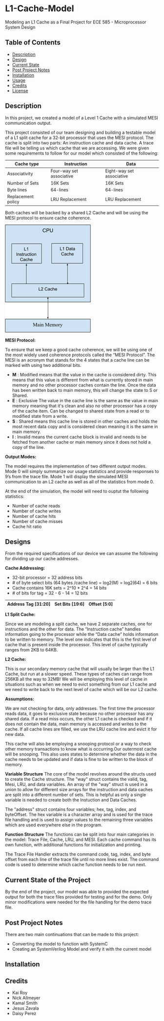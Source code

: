 # L1-Cache-Model
Modeling an L1 Cache as a Final Project for ECE 585 - Microprocessor System Design

<!-- Insert Image Here -->

<!-- LINK SUMMARY VIDEO SOMEWHERE IN THE README!! -->

## Table of Contents

- [Description](#description)
- [Design](#design)
- [Current State](#current-state-of-the-project)
- [Post Project Notes](#post-project-notes)
- [Installation](#installation) <!-- Should I have Installation and Usage above or below the Design, Current State, Changes, etc? -->
- [Usage](#usage)
- [Credits](#credits)
- [License](#license)

## Description

In this project, we created a model of a Level 1 Cache with a simulated MESI communication output.

This project consisted of our team designing and building a testable model of a L1 split cache for a 32-bit processor that uses the MESI protocol. The cache is split into two parts: An instruction cache and data cache. A trace file will be telling us which cache that we are accessing. We were given some requirements to follow for our model which consisted of the following: 

| Cache type | Instruction | Data |
| ----------- | ----------- | ----------- |
| Associativity | Four-way set associative | Eight-way set associative |
| Number of Sets | 16K Sets | 16K Sets |
| Byte lines | 64-lines | 64-lines |
| Replacement policy | LRU Replacement | LRU Replacement |

Both caches will be backed by a shared L2 Cache and will be using the MESI protocol to ensure cache coherence. 

<!-- Structure -->
<!-- Block Diagram -->	
![System Block Diagram](Assets/BlockDiagram.png)

<!-- Instruction Format -->


<!-- MESI Format-->
**MESI Protocol:** 

To ensure that we keep a good cache coherence, we will be using one of the most widely used coherence protocols called the “MESI Protocol”. The MESI is an acronym that stands for the 4 states that a cache line can be marked with using two additional bits.

- **M** : Modified means that the value in the cache is considered dirty. This means that this value is different from what is currently stored in main memory and no other processor caches contain the line. Once the data has been written back to main memory, this will change the state to S or Shared. 
- **E** : Exclusive The value in the cache line is the same as the value in main memory meaning that it's clean and also no other processor has a copy of the cache item. Can be changed to shared state from a read or to modified state from a write. 
- **S** : Shared means this cache line is stored in other caches and holds the most recent data copy and is considered clean meaning it is the same in main memory. 
- **I** : Invalid means the current cache block is invalid and needs to be fetched from another cache or main memory since it does not hold a copy of the line. 

<!-- Output Format/Modes -->
**Output Modes:** 

The model requires the implementation of two different output modes. Mode 0 will simply summarize our usage statistics and provide responses to 9’s from the trace file. Mode 1 will display the simulated MESI communication to an L2 cache as well as all of the statistics from mode 0. 

At the end of the simulation, the model will need to ouptut the following statistics:
- Number of cache reads
- Number of cache writes
- Number of cache hits
- Number of cache misses
- Cache hit ratio

<!-- Insert Image of Format? -->



## Designs

<!-- Create a Block Diagram of the System?-->

<!-- Design Implementation Choices-->
From the required specifications of our device we can assume the following for dividing up our cache addresses.


**Cache Addressing:**

- 32-bit processor = 32 address bits
- \# of byte select bits (64 bytes /cache line)  = log2(M) = log2(64) = 6 bits
- Cache contains 16K sets = 2^10 * 2^4 = 14 bits
- \# of bits for tag = 32 - 6 - 14 = 12 bits

| Address Tag [31:20] | Set Bits [19:6] | Offset [5:0] |
| --- | --- | --- |



**L1 Split Cache:**

Since we are modeling a split cache, we have 2 separate caches, one for instructions and the other for data. The “Instruction cache” handles information going to the processor while the “Data cache” holds information to be written to memory. The level one indicates that this is the first level of cache that is present inside the processor. This level of cache typically ranges from 2KB to 64KB. 

**L2 Cache:**

This is our secondary memory cache that will usually be larger than the L1 Cache, but run at a slower speed. These types of caches can range from 256KB all the way to 32MB! We will be employing this level of cache in situations such as when we need to evict something from our L1 cache and we need to write back to the next level of cache which will be our L2 cache. 



**Assumptions:**

We are not checking for data, only addresses.
The first time the processor reads data, it goes to exclusive state because no other processor has any shared data.
If a read miss occurs, the other L1 cache is checked and if it does not contain the data, main memory is accessed and writes to the cache. 
If all cache lines are filled, we use the LRU cache line and evict it for new data. 

This cache will also be employing a snooping protocol or a way to check other memory transactions to know what is occurring.Our outermost cache will be snooping. This also uses states to determine whether the data in the cache needs to be updated and if data is fine to be written to the block of memory. 


**Variable Structure**
The core of the model revolves around the structs used to create the Cache structure. The "way" struct contains the valid, tag, Mesi, LRU, and data variables. An array of the "way" struct is used in a union to allow for different size arrays for the instruction and data caches are split into a different number of sets. This is helpful as only a single variable is needed to create both the Instuction and Data Caches. 

The "address" struct contains four variables; hex, tag, index, and byteOffset. The hex variable is a character array and is used for the trace file handling and is used to assign values to the remaining three variables which are used everywhere else in the program. 

**Function Structure**
The functions can be split into four main categories in the model: Trace File, Cache, LRU, and MESI. Each cache command has its own function, with additional functions for initialization and printing. 

The Trace File Handler extracts the command code, tag, index, and byte offset from each line of the trace file until no more lines exist. The command code is used to determine which cache function needs to be run next. 


## Current State of the Project

By the end of the project, our model was able to provided the expected output for both the trace files provided for testing and for the demo. Only minor modifications were needed for the file handling for the demo trace file.


## Post Project Notes

There are two main continuations that can be made to this project:
- Converting the model to function with SystemC
- Creating an SystemVerilog Model and verify it with the current model


## Installation

<!-- Specify what the primary c file is -->
<!-- Potential reorganize repo and divert the other files into an archive folder -->



<!--
## Usage

Provide instructions and examples for use. Include screenshots as needed.

To add a screenshot, create an `assets/images` folder in your repository and upload your screenshot to it. Then, using the relative filepath, add it to your README using the following syntax:

    ```md
    ![alt text](assets/images/screenshot.png)
    ```

## Features

If your project has a lot of features, list them here.

## Tests

-->

## Credits

<!-- List your collaborators, if any, with links to their GitHub profiles. -->
- Kai Roy
- Nick Allmeyer
- Kamal Smith
- Jesus Zavala
- Daisy Perez